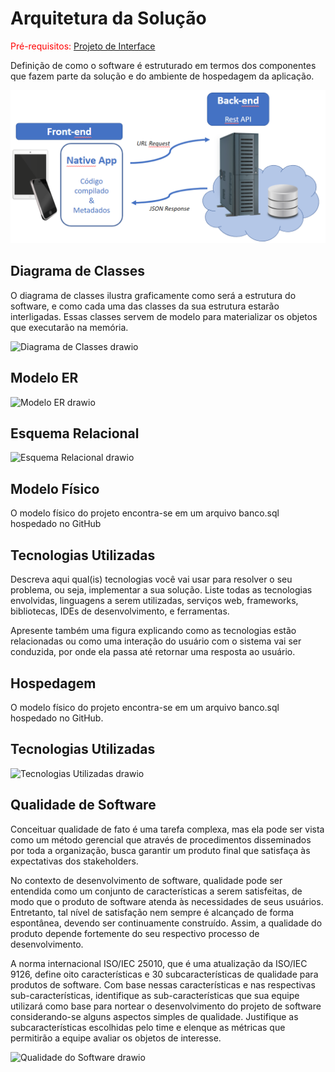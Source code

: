 # Arquitetura da Solução

<span style="color:red">Pré-requisitos: <a href="3-Projeto de Interface.md"> Projeto de Interface</a></span>

Definição de como o software é estruturado em termos dos componentes que fazem parte da solução e do ambiente de hospedagem da aplicação.

![Arquitetura da Solução](img/02-mob-arch.png)

## Diagrama de Classes

O diagrama de classes ilustra graficamente como será a estrutura do software, e como cada uma das classes da sua estrutura estarão interligadas. Essas classes servem de modelo para materializar os objetos que executarão na memória.

![Diagrama de Classes drawio](https://user-images.githubusercontent.com/103541634/236668099-ad070430-ec1f-4998-9e9d-8e640b22879e.png)


## Modelo ER

![Modelo ER drawio](https://user-images.githubusercontent.com/103541634/236672121-895774b7-d291-468d-9a5e-52eb82e63b94.png)

## Esquema Relacional

![Esquema Relacional drawio](https://user-images.githubusercontent.com/103541634/236667948-da8d4009-29d5-4f40-97f2-c2238e790e06.png)

## Modelo Físico

O modelo físico do projeto encontra-se em um arquivo banco.sql hospedado no GitHub

## Tecnologias Utilizadas

Descreva aqui qual(is) tecnologias você vai usar para resolver o seu problema, ou seja, implementar a sua solução. Liste todas as tecnologias envolvidas, linguagens a serem utilizadas, serviços web, frameworks, bibliotecas, IDEs de desenvolvimento, e ferramentas.

Apresente também uma figura explicando como as tecnologias estão relacionadas ou como uma interação do usuário com o sistema vai ser conduzida, por onde ela passa até retornar uma resposta ao usuário.

## Hospedagem

O modelo físico do projeto encontra-se em um arquivo banco.sql hospedado no GitHub.

## Tecnologias Utilizadas

![Tecnologias Utilizadas drawio](https://user-images.githubusercontent.com/103541634/236672878-f634bc65-5019-44cd-a18a-21e9d6b24278.png)

## Qualidade de Software

Conceituar qualidade de fato é uma tarefa complexa, mas ela pode ser vista como um método gerencial que através de procedimentos disseminados por toda a organização, busca garantir um produto final que satisfaça às expectativas dos stakeholders.

No contexto de desenvolvimento de software, qualidade pode ser entendida como um conjunto de características a serem satisfeitas, de modo que o produto de software atenda às necessidades de seus usuários. Entretanto, tal nível de satisfação nem sempre é alcançado de forma espontânea, devendo ser continuamente construído. Assim, a qualidade do produto depende fortemente do seu respectivo processo de desenvolvimento.

A norma internacional ISO/IEC 25010, que é uma atualização da ISO/IEC 9126, define oito características e 30 subcaracterísticas de qualidade para produtos de software.
Com base nessas características e nas respectivas sub-características, identifique as sub-características que sua equipe utilizará como base para nortear o desenvolvimento do projeto de software considerando-se alguns aspectos simples de qualidade. Justifique as subcaracterísticas escolhidas pelo time e elenque as métricas que permitirão a equipe avaliar os objetos de interesse.

![Qualidade do Software drawio](https://user-images.githubusercontent.com/103541634/236678070-63bc3c15-ecd5-450e-9878-d725bb27b550.png)
